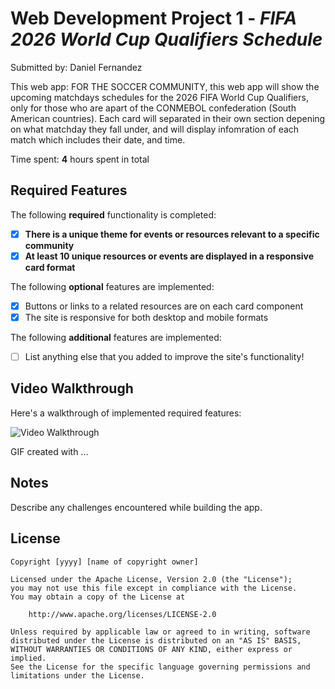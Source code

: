 # Web Development Project 1 - _FIFA 2026 World Cup Qualifiers Schedule_

Submitted by: Daniel Fernandez

This web app: FOR THE SOCCER COMMUNITY, this web app will show the upcoming matchdays schedules for the 2026 FIFA World Cup Qualifiers, only for those who are apart of the CONMEBOL confederation (South American countries). Each card will separated in their own section depening on what matchday they fall under, and will display infomration of each match which includes their date, and time.

Time spent: **4** hours spent in total

## Required Features

The following **required** functionality is completed:

- [x] **There is a unique theme for events or resources relevant to a specific community**
- [X] **At least 10 unique resources or events are displayed in a responsive card format**

The following **optional** features are implemented:

- [X] Buttons or links to a related resources are on each card component
- [X] The site is responsive for both desktop and mobile formats

The following **additional** features are implemented:

- [ ] List anything else that you added to improve the site's functionality!

## Video Walkthrough

Here's a walkthrough of implemented required features:

<img src='http://i.imgur.com/link/to/your/gif/file.gif' title='Video Walkthrough' width='' alt='Video Walkthrough' />

<!-- Replace this with whatever GIF tool you used! -->

GIF created with ...

<!-- Recommended tools:
[Kap](https://getkap.co/) for macOS
[ScreenToGif](https://www.screentogif.com/) for Windows
[peek](https://github.com/phw/peek) for Linux. -->

## Notes

Describe any challenges encountered while building the app.

## License

    Copyright [yyyy] [name of copyright owner]

    Licensed under the Apache License, Version 2.0 (the "License");
    you may not use this file except in compliance with the License.
    You may obtain a copy of the License at

        http://www.apache.org/licenses/LICENSE-2.0

    Unless required by applicable law or agreed to in writing, software
    distributed under the License is distributed on an "AS IS" BASIS,
    WITHOUT WARRANTIES OR CONDITIONS OF ANY KIND, either express or implied.
    See the License for the specific language governing permissions and
    limitations under the License.
